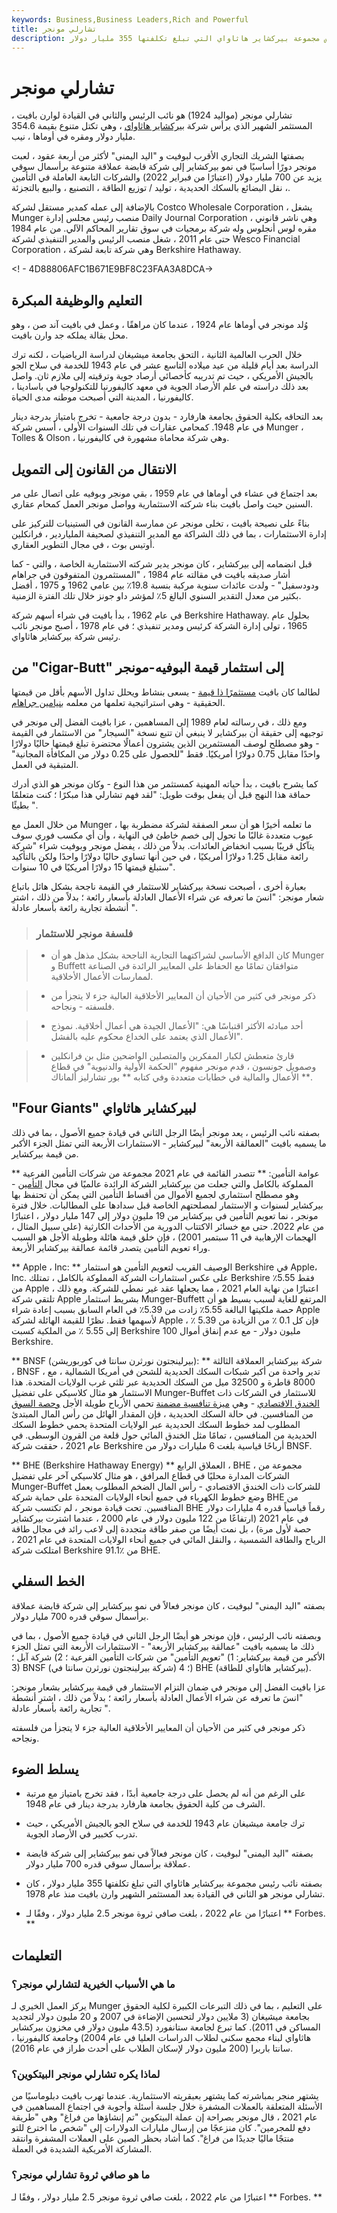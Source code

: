 ```yaml
---
keywords: Business,Business Leaders,Rich and Powerful
title: تشارلي مونجر
description: تشارلي مونجر هو نائب الرئيس والثاني في القيادة لوارن بافيت ، المستثمر الأسطوري الذي يترأس مجموعة بيركشاير هاثاواي التي تبلغ تكلفتها 355 مليار دولار.
---
```


# تشارلي مونجر
تشارلي مونجر (مواليد 1924) هو نائب الرئيس والثاني في القيادة لوارن بافيت ، المستثمر الشهير الذي يرأس شركة [بيركشاير هاثاواي](/berkshire-hathaway) ، وهي تكتل متنوع بقيمة 354.6 مليار دولار ومقره في أوماها ، نيب.

بصفتها الشريك التجاري الأقرب لبوفيت و "اليد اليمنى" لأكثر من أربعة عقود ، لعبت مونجر دورًا أساسيًا في نمو بيركشاير إلى شركة قابضة عملاقة متنوعة برأسمال سوقي يزيد عن 700 مليار دولار (اعتبارًا من فبراير 2022) والشركات التابعة العاملة في التأمين ، نقل البضائع بالسكك الحديدية ، توليد / توزيع الطاقة ، التصنيع ، والبيع بالتجزئة.

بالإضافة إلى عمله كمدير مستقل لشركة Costco Wholesale Corporation ، يشغل Munger منصب رئيس مجلس إدارة Daily Journal Corporation ، وهي ناشر قانوني مقره لوس أنجلوس وله شركة برمجيات في سوق تقارير المحاكم الآلي. من عام 1984 حتى عام 2011 ، شغل منصب الرئيس والمدير التنفيذي لشركة Wesco Financial Corporation ، وهي شركة تابعة لشركة Berkshire Hathaway.

<! - 4D88806AFC1B671E9BF8C23FAA3A8DCA->

## التعليم والوظيفة المبكرة

وُلد مونجر في أوماها عام 1924 ، عندما كان مراهقًا ، وعمل في بافيت آند صن ، وهو محل بقالة يملكه جد وارن بافيت.

خلال الحرب العالمية الثانية ، التحق بجامعة ميشيغان لدراسة الرياضيات ، لكنه ترك الدراسة بعد أيام قليلة من عيد ميلاده التاسع عشر في عام 1943 للخدمة في سلاح الجو بالجيش الأمريكي ، حيث تم تدريبه كأخصائي أرصاد جوية وترقيته إلى ملازم ثان. واصل بعد ذلك دراسته في علم الأرصاد الجوية في معهد كاليفورنيا للتكنولوجيا في باسادينا ، كاليفورنيا ، المدينة التي أصبحت موطنه مدى الحياة.

بعد التحاقه بكلية الحقوق بجامعة هارفارد - بدون درجة جامعية - تخرج بامتياز بدرجة دينار في عام 1948. كمحامي عقارات في تلك السنوات الأولى ، أسس شركة Munger ، Tolles & Olson ، وهي شركة محاماة مشهورة في كاليفورنيا.

## الانتقال من القانون إلى التمويل

بعد اجتماع في عشاء في أوماها في عام 1959 ، بقي مونجر وبوفيه على اتصال على مر السنين حيث واصل بافيت بناء شركته الاستثمارية وواصل مونجر العمل كمحام عقاري.

بناءً على نصيحة بافيت ، تخلى مونجر عن ممارسة القانون في الستينيات للتركيز على إدارة الاستثمارات ، بما في ذلك الشراكة مع المدير التنفيذي لصحيفة الملياردير ، فرانكلين أوتيس بوث ، في مجال التطوير العقاري.

قبل انضمامه إلى بيركشاير ، كان مونجر يدير شركته الاستثمارية الخاصة ، والتي - كما أشار صديقه بافيت في مقالته عام 1984 ، "المستثمرون المتفوقون في جراهام ودودسفيل" - ولدت عائدات سنوية مركبة بنسبة 19.8٪ بين عامي 1962 و 1975 ، أفضل بكثير من معدل التقدير السنوي البالغ 5٪ لمؤشر داو جونز خلال تلك الفترة الزمنية.

في عام 1962 ، بدأ بافيت في شراء أسهم شركة Berkshire Hathaway. بحلول عام 1965 ، تولى إدارة الشركة كرئيس ومدير تنفيذي ؛ في عام 1978 ، أصبح مونجر نائب رئيس شركة بيركشاير هاثاواي.

## من "Cigar-Butt" إلى استثمار قيمة البوفيه-مونجر

لطالما كان بافيت [مستثمرًا ذا قيمة](/valueinvesting) - يسعى بنشاط ويحلل تداول الأسهم بأقل من قيمتها الحقيقية - وهي استراتيجية تعلمها من معلمه [بنيامين جراهام](/bengraham).

ومع ذلك ، في رسالته لعام 1989 إلى المساهمين ، عزا بافيت الفضل إلى مونجر في توجيهه إلى حقيقة أن بيركشاير لا ينبغي أن تتبع نسخة "السيجار" من الاستثمار في القيمة - وهو مصطلح لوصف المستثمرين الذين يشترون أعمالًا محتضرة تبلغ قيمتها حاليًا دولارًا واحدًا مقابل 0.75 دولارًا أمريكيًا. فقط "للحصول على 0.25 دولار من المكافأة المجانية" المتبقية في العمل.

كما يشرح بافيت ، بدأ حياته المهنية كمستثمر من هذا النوع - وكان مونجر هو الذي أدرك حماقة هذا النهج قبل أن يفعل بوقت طويل: "لقد فهم تشارلي هذا مبكرًا ؛ كنت متعلمًا بطيئًا ".

من خلال العمل مع Munger ، ما تعلمه أخيرًا هو أن سعر الصفقة لشركة مضطربة بها عيوب متعددة غالبًا ما تحول إلى خصم خاطئ في النهاية ، وأن أي مكسب فوري سوف يتآكل قريبًا بسبب انخفاض العائدات. بدلاً من ذلك ، يفضل مونجر وبوفيت شراء "شركة رائعة مقابل 1.25 دولارًا أمريكيًا ، في حين أنها تساوي حاليًا دولارًا واحدًا ولكن بالتأكيد ستبلغ قيمتها 15 دولارًا أمريكيًا في 10 سنوات".

بعبارة أخرى ، أصبحت نسخة بيركشاير للاستثمار في القيمة ناجحة بشكل هائل باتباع شعار مونجر: "انسَ ما تعرفه عن شراء الأعمال العادلة بأسعار رائعة ؛ بدلاً من ذلك ، اشترِ أنشطة تجارية رائعة بأسعار عادلة ".

> ### فلسفة مونجر للاستثمار

> - كان الدافع الأساسي لشراكتهما التجارية الناجحة بشكل مذهل هو أن Munger و Buffett متوافقان تمامًا مع الحفاظ على المعايير الرائدة في الصناعة لممارسات الأعمال الأخلاقية.

> - ذكر مونجر في كثير من الأحيان أن المعايير الأخلاقية العالية جزء لا يتجزأ من فلسفته - ونجاحه.

> - أحد مبادئه الأكثر اقتباسًا هي: "الأعمال الجيدة هي أعمال أخلاقية. نموذج الأعمال الذي يعتمد على الخداع محكوم عليه بالفشل".

> - قارئ متعطش لكبار المفكرين والمتصلين الواضحين مثل بن فرانكلين وصمويل جونسون ، قدم مونجر مفهوم "الحكمة الأولية والدنيوية" في قطاع الأعمال والمالية في خطابات متعددة وفي كتابه ** بور تشارليز ألماناك **.

>

>

## "Four Giants" لبيركشاير هاثاواي

بصفته نائب الرئيس ، يعد مونجر أيضًا الرجل الثاني في قيادة جميع الأصول ، بما في ذلك ما يسميه بافيت "العمالقة الأربعة" لبيركشاير - الاستثمارات الأربعة التي تمثل الجزء الأكبر من قيمة بيركشاير.

** عوامة التأمين: ** تتصدر القائمة في عام 2021 مجموعة من شركات التأمين الفرعية المملوكة بالكامل والتي جعلت من بيركشاير الشركة الرائدة عالميًا في مجال [التأمين](/average-daily-float) - وهو مصطلح استثماري لجميع الأموال من أقساط التأمين التي يمكن أن تحتفظ بها بيركشاير لسنوات و الاستثمار لمصلحتهم الخاصة قبل سدادها على المطالبات. خلال فترة مونجر ، نما تعويم التأمين في بيركشاير من 19 مليون دولار إلى 147 مليار دولار ، اعتبارًا من عام 2022. حتى مع خسائر الاكتتاب الدورية من الأحداث الكارثية (على سبيل المثال ، الهجمات الإرهابية في 11 سبتمبر 2001) ، فإن خلق قيمة هائلة وطويلة الأجل هو السبب وراء تعويم التأمين يتصدر قائمة عمالقة بيركشاير الأربعة.

** Apple ، Inc: ** الوصيف القريب لتعويم التأمين هو استثمار Berkshire في Apple، Inc. على عكس استثمارات الشركة المملوكة بالكامل ، تمتلك Berkshire فقط 5.55٪ من Apple اعتبارًا من نهاية العام 2021 ، مما يجعلها عقد غير نمطي للشركة. ومع ذلك ، تلتقي شركة Apple بشريط استثمار Munger-Buffett المرتفع للغاية لسبب بسيط هو أن حصة ملكيتها البالغة 5.55٪ زادت من 5.39٪ في العام السابق بسبب إعادة شراء Apple لأسهمها فقط. نظرًا للقيمة الهائلة لشركة Apple ، فإن كل 0.1 ٪ من الزيادة من 5.39 ٪ إلى 5.55 ٪ من الملكية كسبت Berkshire 100 مليون دولار - مع عدم إنفاق أموال Berkshire.

** BNSF (بيرلينجتون نورثرن سانتا في كوربوريشن): ** شركة بيركشاير العملاقة الثالثة ، BNSF ، تدير واحدة من أكبر شبكات السكك الحديدية للشحن في أمريكا الشمالية ، مع 8000 قاطرة و 32500 ميل من السكك الحديدية عبر ثلثي غرب الولايات المتحدة. هذا الاستثمار هو مثال كلاسيكي على تفضيل Munger-Buffet للاستثمار في الشركات ذات [الخندق الاقتصادي](/economicmoat) - وهي [ميزة تنافسية مضمنة](/competitive_advantage) تحمي الأرباح طويلة الأجل [وحصة السوق](/marketshare) من المنافسين. في حالة السكك الحديدية ، فإن المقدار الهائل من رأس المال المبتدئ المطلوب لمد خطوط السكك الحديدية عبر الولايات المتحدة يحمي خطوط السكك الحديدية من المنافسين ، تمامًا مثل الخندق المائي حول قلعة من القرون الوسطى. في عام 2021 ، حققت شركة Berkshire أرباحًا قياسية بلغت 6 مليارات دولار من BNSF.

** BHE (Berkshire Hathaway Energy) ** العملاق الرابع ، BHE ، مجموعة من الشركات المدارة محليًا في قطاع المرافق ، هو مثال كلاسيكي آخر على تفضيل Munger-Buffet للشركات ذات الخندق الاقتصادي - رأس المال الضخم المطلوب يعمل وضع خطوط الكهرباء في جميع أنحاء الولايات المتحدة على حماية شركة BHE من المنافسين. تحت قيادة مونجر ، لم تكتسب شركة BHE رقماً قياسياً قدره 4 مليارات دولار في عام 2021 (ارتفاعًا من 122 مليون دولار في عام 2000 ، عندما اشترت بيركشاير حصة لأول مرة) ، بل نمت أيضًا من صفر طاقة متجددة إلى لاعب رائد في مجال طاقة الرياح والطاقة الشمسية ، والنقل المائي في جميع أنحاء الولايات المتحدة في عام 2021 ، امتلكت شركة Berkshire 91.1٪ من BHE.

## الخط السفلي

بصفته "اليد اليمنى" لبوفيت ، كان مونجر فعالاً في نمو بيركشاير إلى شركة قابضة عملاقة برأسمال سوقي قدره 700 مليار دولار.

وبصفته نائب الرئيس ، فإن مونجر هو أيضًا الرجل الثاني في قيادة جميع الأصول ، بما في ذلك ما يسميه بافيت "عمالقة بيركشاير الأربعة" - الاستثمارات الأربعة التي تمثل الجزء الأكبر من قيمة بيركشاير: 1) "تعويم التأمين" من شركات التأمين الفرعية ؛ 2) شركة آبل ؛ 3) BNSF (شركة بيرلينجتون نورثرن سانتا في) ؛ 4) BHE (بيركشاير هاثاواي للطاقة).

عزا بافيت الفضل إلى مونجر في ضمان التزام الاستثمار في قيمة بيركشاير بشعار مونجر: "انسَ ما تعرفه عن شراء الأعمال العادلة بأسعار رائعة ؛ بدلاً من ذلك ، اشترِ أنشطة تجارية رائعة بأسعار عادلة ".

ذكر مونجر في كثير من الأحيان أن المعايير الأخلاقية العالية جزء لا يتجزأ من فلسفته ونجاحه.

## يسلط الضوء

- على الرغم من أنه لم يحصل على درجة جامعية أبدًا ، فقد تخرج بامتياز مع مرتبة الشرف من كلية الحقوق بجامعة هارفارد بدرجة دينار في عام 1948.

- ترك جامعة ميشيغان عام 1943 للخدمة في سلاح الجو بالجيش الأمريكي ، حيث تدرب كخبير في الأرصاد الجوية.

- بصفته "اليد اليمنى" لبوفيت ، كان مونجر فعالاً في نمو بيركشاير إلى شركة قابضة عملاقة برأسمال سوقي قدره 700 مليار دولار.

- بصفته نائب رئيس مجموعة بيركشاير هاثاواي التي تبلغ تكلفتها 355 مليار دولار ، كان تشارلي مونجر هو الثاني في القيادة بعد المستثمر الشهير وارن بافيت منذ عام 1978.

- اعتبارًا من عام 2022 ، بلغت صافي ثروة مونجر 2.5 مليار دولار ، وفقًا لـ ** Forbes. **

## التعليمات

### ما هي الأسباب الخيرية لتشارلي مونجر؟

يركز العمل الخيري لـ Munger على التعليم ، بما في ذلك التبرعات الكبيرة لكلية الحقوق بجامعة ميشيغان (3 ملايين دولار لتحسين الإضاءة في 2007 و 20 مليون دولار لتجديد المساكن في 2011). كما تبرع لجامعة ستانفورد (43.5 مليون دولار في مخزون بيركشاير هاثاواي لبناء مجمع سكني لطلاب الدراسات العليا في عام 2004) وجامعة كاليفورنيا ، سانتا باربرا (200 مليون دولار لإسكان الطلاب على أحدث طراز في عام 2016).

### لماذا يكره تشارلي مونجر البيتكوين؟

يشتهر منجر بمباشرته كما يشتهر بعبقريته الاستثمارية. عندما تهرب بافيت دبلوماسيًا من الأسئلة المتعلقة بالعملات المشفرة خلال جلسة أسئلة وأجوبة في اجتماع المساهمين في عام 2021 ، قال مونجر بصراحة إن عملة البيتكوين "تم إنشاؤها من فراغ" وهي "طريقة دفع للمجرمين". كان منزعجًا من إرسال مليارات الدولارات إلى "شخص ما اخترع للتو منتجًا ماليًا جديدًا من فراغ". كما أشاد بحظر الصين على العملات المشفرة وانتقد المشاركة الأمريكية الشديدة في العملة.

### ما هو صافي ثروة تشارلي مونجر؟

اعتبارًا من عام 2022 ، بلغت صافي ثروة مونجر 2.5 مليار دولار ، وفقًا لـ ** Forbes. **


